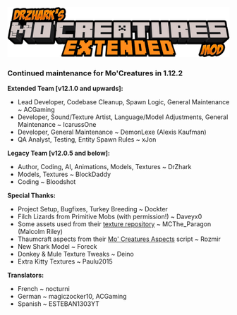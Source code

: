 ![DrZhark's Mo'Creatures Extended](logo_ext_small.png)

### Continued maintenance for Mo'Creatures in 1.12.2

**Extended Team [v12.1.0 and upwards]:**

* Lead Developer, Codebase Cleanup, Spawn Logic, General Maintenance ~ ACGaming
* Developer, Sound/Texture Artist, Language/Model Adjustments, General Maintenance ~ IcarussOne
* Developer, General Maintenance ~ DemonLexe (Alexis Kaufman)
* QA Analyst, Testing, Entity Spawn Rules ~ xJon

**Legacy Team [v12.0.5 and below]:**

* Author, Coding, AI, Animations, Models, Textures ~ DrZhark
* Models, Textures ~ BlockDaddy
* Coding ~ Bloodshot

**Special Thanks:**

- Project Setup, Bugfixes, Turkey Breeding ~ Dockter
- Filch Lizards from Primitive Mobs (with permission!) ~ Daveyx0
- Some assets used from their [texture repository](https://github.com/malcolmriley/unused-textures) ~ MCThe_Paragon (Malcolm Riley)
- Thaumcraft aspects from their [Mo' Creatures Aspects](https://www.curseforge.com/minecraft/customization/mo-creatures-aspects) script ~ Rozmir
- New Shark Model ~ Foreck
- Donkey & Mule Texture Tweaks ~ Deino
- Extra Kitty Textures ~ Paulu2015

**Translators:**

- French ~ nocturni
- German ~ magiczocker10, ACGaming
- Spanish ~ ESTEBAN1303YT